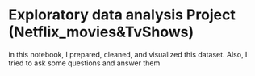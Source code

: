 # Exploratory data analysis Project (Netflix_movies&TvShows)
 in this notebook, I prepared, cleaned, and visualized this dataset. Also, I tried to ask some questions and answer them 
